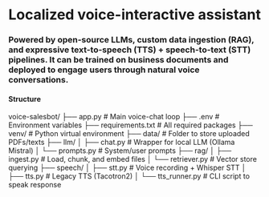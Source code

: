 # Localized voice-interactive assistant
### Powered by open-source LLMs, custom data ingestion (RAG), and expressive text-to-speech (TTS) + speech-to-text (STT) pipelines. It can be trained on business documents and deployed to engage users through natural voice conversations.
#### Structure
voice-salesbot/
├── app.py # Main voice-chat loop
├── .env # Environment variables
├── requirements.txt # All required packages
├── venv/ # Python virtual environment
├── data/ # Folder to store uploaded PDFs/texts
├── llm/
│ ├── chat.py # Wrapper for local LLM (Ollama Mistral)
│ └── prompts.py # System/user prompts
├── rag/
│ ├── ingest.py # Load, chunk, and embed files
│ └── retriever.py # Vector store querying
├── speech/
│ ├── stt.py # Voice recording + Whisper STT
│ ├── tts.py # Legacy TTS (Tacotron2)
│ └── tts_runner.py # CLI script to speak response
